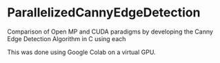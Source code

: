 # ParallelizedCannyEdgeDetection

Comparison of Open MP and CUDA paradigms by developing the Canny Edge Detection Algorithm in C using each

This was done using Google Colab on a virtual GPU.
